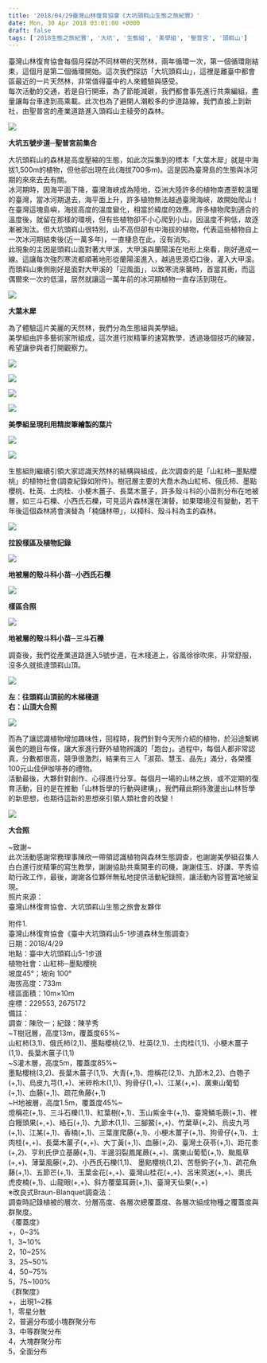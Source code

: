 ```yaml
---
title: '2018/04/29臺灣山林復育協會《大坑頭嵙山生態之旅紀實》'
date: Mon, 30 Apr 2018 03:01:00 +0000
draft: false
tags: ['2018生態之旅紀實', '大坑', '生態組', '美學組', '聖普宮', '頭嵙山']
---
```


臺灣山林復育協會每個月探訪不同林帶的天然林，兩年循環一次，第一個循環剛結束，這個月是第二個循環開始。這次我們探訪「大坑頭嵙山」，這裡是離臺中都會區最近的一片天然林，非常值得臺中的人來體驗與感受。  
每次活動的交通，若是自行開車，為了節能減碳，我們都會事先進行共乘編組，盡量讓每台車達到高乘載。此次也為了避開人潮較多的步道路線，我們直接上到新社，由聖普宮的產業道路進入頭嵙山主稜旁的森林。

![](https://www.reforestation.tw/wp-content/uploads/2020/06/01聖普宮前集合.jpg)

**大坑五號步道─聖普宮前集合**

大坑頭嵙山的森林是高度壓縮的生態，如此次採集到的標本「大葉木犀」就是中海拔1,500m的植物，但他卻出現在此(海拔700多m)。這是因為臺灣島的生態與冰河期的來來去去有關。  
冰河期時，因海平面下降，臺灣海峽成為陸地，亞洲大陸許多的植物南遷至較溫暖的臺灣，當冰河期退去，海平面上升，許多植物無法越過臺灣海峽，故開始爬山！  
在臺灣這塊島嶼，海拔高度的溫度變化，相當於緯度的效應。許多植物爬到適合的溫度後，就留在那樣的環境，但有些植物卻不小心爬到小山，因溫度不夠低，故逐漸被淘汰。但大坑頭嵙山很特別，山不高但卻有中海拔的植物，代表這些植物自上一次冰河期結束後(近一萬多年)，一直棲息在此，沒有消失。  
此現象的主因是頭嵙山面對著大甲溪，大甲溪與蘭陽溪在地形上來看，剛好連成一線。這讓每次強烈寒流都順著地形從蘭陽溪進入，越過思源埡口後，灌入大甲溪。而頭嵙山東側剛好是面對大甲溪的「迎風面」，以致寒流來襲時，首當其衝，而這偶爾來一次的低溫，居然就讓這一萬年前的冰河期植物一直存活到現在。

![](https://www.reforestation.tw/wp-content/uploads/2020/06/02大葉木犀.jpg)

**大葉木犀**

為了體驗這片美麗的天然林，我們分為生態組與美學組。  
美學組由許多藝術家所組成，這次進行炭精筆的速寫教學，透過幾個技巧的練習，希望讓參與者打開觀察力。

![](https://www.reforestation.tw/wp-content/uploads/2020/06/05炭精筆速寫直.jpg)

![](https://www.reforestation.tw/wp-content/uploads/2020/06/07炭精筆速寫直.jpg)

![](https://www.reforestation.tw/wp-content/uploads/2020/06/10炭精筆速寫直.jpg)

![](https://www.reforestation.tw/wp-content/uploads/2020/06/09炭精筆速寫直.jpg)

**美學組呈現利用精炭筆繪製的葉片**

![](https://www.reforestation.tw/wp-content/uploads/2020/06/06炭精筆速寫橫.jpg)

![](https://www.reforestation.tw/wp-content/uploads/2020/06/08炭精筆速寫橫.jpg)

生態組則繼續引領大家認識天然林的結構與組成，此次調查的是「山紅柿─墨點櫻桃」的植物社會(調查紀錄如附件)。樹冠層主要的大喬木為山紅柿、俄氏柿、墨點櫻桃、杜英、土肉桂、小梗木薑子、長葉木薑子，許多殼斗科的小苗則分布在地被層，如三斗石櫟、小西氏石櫟，可見這片森林還在演替，如果環境沒有變動，若干年後這個森林將會演替為「楠儲林帶」，以樟科、殼斗科為主的森林。

![](https://www.reforestation.tw/wp-content/uploads/2020/06/11拉設樣區.jpg)

**拉設樣區及植物記錄**

![](https://www.reforestation.tw/wp-content/uploads/2020/06/03小西氏石櫟.jpg)

**地被層的殼斗科小苗─小西氏石櫟**

![](https://www.reforestation.tw/wp-content/uploads/2020/06/12樣區合照.jpg)

**樣區合照**

![](https://www.reforestation.tw/wp-content/uploads/2020/06/04三斗石櫟.jpg)

**地被層的殼斗科小苗─三斗石櫟**

調查後，我們從產業道路進入5號步道，在木棧道上，谷風徐徐吹來，非常舒服，沒多久就抵達頭嵙山頂。

![](https://www.reforestation.tw/wp-content/uploads/2020/06/13往頭嵙山頂.jpg)

**左：往頭嵙山頂前的木梯棧道  
右：山頂大合照**

![](https://www.reforestation.tw/wp-content/uploads/2020/06/14頭嵙山頂.jpg)

而為了讓認識植物增加趣味性，回程時，我們針對今天所介紹的植物，於沿途繫綁黃色的題目布條，讓大家進行野外植物辨識的「跑台」。過程中，每個人都非常認真，分數都很高，競爭很激烈，結果有三人「淑茹、慧玉、品先」滿分，各榮獲100元山佳伊咖啡券的禮物。  
活動最後，大夥針對創作、心得進行分享。每個月一場的山林之旅，或不定期的復育活動，目的是在推動「山林哲學的行動與建構」，我們藉此期待激盪出山林哲學的新思想，也期待這新的思想來引領人類社會的改變！

![](https://www.reforestation.tw/wp-content/uploads/2020/06/15大合照.jpg)

**大合照**

~致謝~  
此次活動感謝常務理事陳欣一帶領認識植物與森林生態調查，也謝謝美學組召集人白白進行炭精筆的寫生教學，謝謝協助共乘開車的司機，謝謝佳玉、妤謙、芋秀協助行政工作，最後，謝謝各位夥伴無私地提供活動紀錄照，讓活動內容豐富地被呈現。  
照片來源：  
臺灣山林復育協會、大坑頭嵙山生態之旅會友夥伴

附件1.  
臺灣山林復育協會《臺中大坑頭嵙山5-1步道森林生態調查》  
日期：2018/4/29  
地點：臺中大坑頭嵙山5-1步道  
植物社會：山紅柿─墨點櫻桃  
坡度45°；坡向 100°  
海拔高度：733m  
樣區面積：10m×10m  
座標：229553, 2675172  
備註：  
調查：陳欣一；紀錄：陳芋秀  
~T樹冠層，高度13m，覆蓋度65%~  
山紅柿(3,1)、俄氏柿(2,1)、墨點櫻桃(2,1)、杜英(2,1)、土肉桂(1,1)、小梗木薑子(1,1)、長葉木薑子(1,1)  
~S灌木層，高度5m，覆蓋度85%~  
墨點櫻桃(3,2)、長葉木薑子(1,1)、大青(+,1)、燈稱花(2,1)、九節木2,2)、白匏子(+,1)、烏皮九芎(1,+)、米碎柃木(1,1)、狗骨仔(1,+)、江某(+,+)、廣東山葡萄(+,1)、血藤(+,1)、疏花魚藤(+,1)  
~H地被層，高度1.5m，覆蓋度45%~  
燈稱花(+,1)、三斗石櫟(1,1)、紅葉樹(+,1)、玉山紫金牛(+,1)、臺灣鱗毛蕨(+,1)、裡白饅頭果(+,+)、絡石(+,1)、九節木(1,1)、三腳鱉(+,+)、竹葉草(+,2)、烏皮九芎(+,1)、江某(+,1)、香楠(+,1)、三葉崖爬藤(+,1)、小梗木薑子(+,1)、狗骨仔(+,1)、土肉桂(+,+)、長葉木薑子(+,+)、大丁黃(+,1)、血藤(+,2)、臺灣土茯苓(+,1)、距花黍(+,2)、亨利氏伊立基藤(+,1)、半邊羽裂鳳尾蕨(+,+)、廣東山葡萄(+,1)、颱風草(+,+)、薄葉風藤(+,2)、小西氏石櫟(1,1)、 墨點櫻桃(1,2)、苦懸鉤子(+,1)、疏花魚藤(+,1)、五節芒(+,1)、玉葉金花(+,+)、臺灣山桂花(+,+)、呂宋莢迷(+,+)、奧氏虎皮楠(+,1)、山龍眼(+,+)、斜方覆葉耳蕨(+,1)、臺灣天仙果(+,+)  
※改良式Braun-Blanquet調查法：  
調查時記錄植被的層次、分層高度、各層次總覆蓋度、各層次組成物種之覆蓋度與群聚度。  
《覆蓋度》  
+，0~3%  
1，3~10%  
2，10~25%  
3，25~50%  
4，50~75%  
5，75~100%  
《群聚度》  
+，出現1~2株  
1，零星分散  
2，普遍分布或小塊群聚分布  
3，中等群聚分布  
4，大塊群聚分布  
5，全面分布
